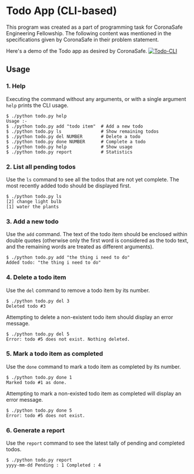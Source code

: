 # Todo App (CLI-based)

This program was created as a part of programming task for CoronaSafe Engineering Fellowship. The following content was mentioned in the specifications given by CoronaSafe in their problem statement.

Here's a demo of the Todo app as desired by CoronaSafe.
[![Todo-CLI](https://res.cloudinary.com/sv-co/image/upload/v1607935139/fullstack-CEF/Todo-CLI/play-video-demo_fp50wp.png)](https://vimeo.com/490621534)

## Usage

### 1. Help

Executing the command without any arguments, or with a single argument `help` prints the CLI usage.

```
$ ./python todo.py help
Usage :-
$ ./python todo.py add "todo item"  # Add a new todo
$ ./python todo.py ls               # Show remaining todos
$ ./python todo.py del NUMBER       # Delete a todo
$ ./python todo.py done NUMBER      # Complete a todo
$ ./python todo.py help             # Show usage
$ ./python todo.py report           # Statistics
```

### 2. List all pending todos

Use the `ls` command to see all the todos that are not yet complete. The most recently added todo should be displayed first.

```
$ ./python todo.py ls
[2] change light bulb
[1] water the plants
```

### 3. Add a new todo

Use the `add` command. The text of the todo item should be enclosed within double quotes (otherwise only the first word is considered as the todo text, and the remaining words are treated as different arguments).

```
$ ./python todo.py add "the thing i need to do"
Added todo: "the thing i need to do"
```

### 4. Delete a todo item

Use the `del` command to remove a todo item by its number.

```
$ ./python todo.py del 3
Deleted todo #3
```

Attempting to delete a non-existent todo item should display an error message.

```
$ ./python todo.py del 5
Error: todo #5 does not exist. Nothing deleted.
```

### 5. Mark a todo item as completed

Use the `done` command to mark a todo item as completed by its number.

```
$ ./python todo.py done 1
Marked todo #1 as done.
```

Attempting to mark a non-existed todo item as completed will display an error message.

```
$ ./python todo.py done 5
Error: todo #5 does not exist.
```

### 6. Generate a report

Use the `report` command to see the latest tally of pending and completed todos.

```
$ ./python todo.py report
yyyy-mm-dd Pending : 1 Completed : 4
```